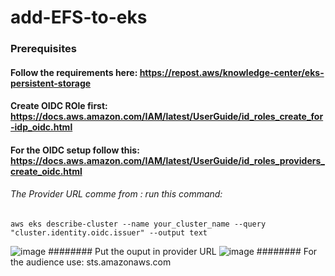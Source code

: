 # add-EFS-to-eks

### Prerequisites
#### Follow the requirements here: https://repost.aws/knowledge-center/eks-persistent-storage
#### Create OIDC ROle first: https://docs.aws.amazon.com/IAM/latest/UserGuide/id_roles_create_for-idp_oidc.html
#### For the OIDC setup follow this: https://docs.aws.amazon.com/IAM/latest/UserGuide/id_roles_providers_create_oidc.html
###### The Provider URL comme from : run this command: 
```
aws eks describe-cluster --name your_cluster_name --query "cluster.identity.oidc.issuer" --output text
```
![image](https://github.com/thedevopsguru1/add-EFS-to-eks/assets/126810742/70ebb446-a54b-4ced-b4e2-13c225d9d040)
######## Put the ouput in provider URL
![image](https://github.com/thedevopsguru1/add-EFS-to-eks/assets/126810742/d8a38785-9065-4b68-827b-9f7382b27912)
######## For the audience use: sts.amazonaws.com




######
